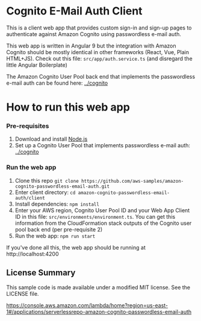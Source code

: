 # Cognito E-Mail Auth Client

This is a client web app that provides custom sign-in and sign-up pages to authenticate against Amazon Cognito using passwordless e-mail auth.

This web app is written in Angular 9 but the integration with Amazon Cognito should be mostly identical in other frameworks (React, Vue, Plain HTML+JS). Check out this file: `src/app/auth.service.ts` (and disregard the little Angular Boilerplate)

The Amazon Cognito User Pool back end that implements the passwordless e-mail auth can be found here: [../cognito](../cognito)

# How to run this web app

### Pre-requisites

1. Download and install [Node.js](https://nodejs.org/en/download/)
2. Set up a Cognito User Pool that implements passwordless e-mail auth: [../cognito](../cognito)

### Run the web app

1. Clone this repo `git clone https://github.com/aws-samples/amazon-cognito-passwordless-email-auth.git`
2. Enter client directory: `cd amazon-cognito-passwordless-email-auth/client`
3. Install dependencies: `npm install`
4. Enter your AWS region, Cognito User Pool ID and your Web App Client ID in this file: `src/environments/environment.ts`. You can get this information from the CloudFormation stack outputs of the Cognito user pool back end (per pre-requisite 2)
5. Run the web app: `npm run start`

If you've done all this, the web app should be running at http://localhost:4200

## License Summary

This sample code is made available under a modified MIT license. See the LICENSE file.

https://console.aws.amazon.com/lambda/home?region=us-east-1#/applications/serverlessrepo-amazon-cognito-passwordless-email-auth
